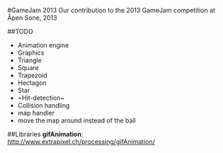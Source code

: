 #GameJam 2013
Our contribution to the 2013 GameJam competition at Åpen Sone, 2013

##TODO

- Animation engine  
- Graphics  
 - Triangle  
 - Square  
 - Trapezoid  
 - Hectagon  
 - Star
- ~Hit-detection~  
- Collision handling
- map handler  
 - move the map around instead of the ball  


##Libraries
__gifAnimation__:
http://www.extrapixel.ch/processing/gifAnimation/